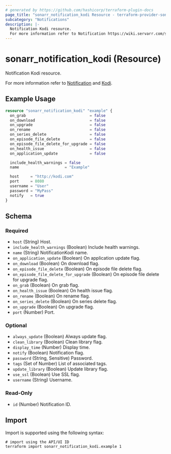 ```yaml
---
# generated by https://github.com/hashicorp/terraform-plugin-docs
page_title: "sonarr_notification_kodi Resource - terraform-provider-sonarr"
subcategory: "Notifications"
description: |-
  Notification Kodi resource.
  For more information refer to Notification https://wiki.servarr.com/sonarr/settings#connect and Kodi https://wiki.servarr.com/sonarr/supported#xbmc.
---
```


# sonarr_notification_kodi (Resource)

<!-- subcategory:Notifications -->Notification Kodi resource.
For more information refer to [Notification](https://wiki.servarr.com/sonarr/settings#connect) and [Kodi](https://wiki.servarr.com/sonarr/supported#xbmc).

## Example Usage

```terraform
resource "sonarr_notification_kodi" "example" {
  on_grab                            = false
  on_download                        = false
  on_upgrade                         = false
  on_rename                          = false
  on_series_delete                   = false
  on_episode_file_delete             = false
  on_episode_file_delete_for_upgrade = false
  on_health_issue                    = false
  on_application_update              = false

  include_health_warnings = false
  name                    = "Example"

  host     = "http://kodi.com"
  port     = 8080
  username = "User"
  password = "MyPass"
  notify   = true
}
```

<!-- schema generated by tfplugindocs -->
## Schema

### Required

- `host` (String) Host.
- `include_health_warnings` (Boolean) Include health warnings.
- `name` (String) NotificationKodi name.
- `on_application_update` (Boolean) On application update flag.
- `on_download` (Boolean) On download flag.
- `on_episode_file_delete` (Boolean) On episode file delete flag.
- `on_episode_file_delete_for_upgrade` (Boolean) On episode file delete for upgrade flag.
- `on_grab` (Boolean) On grab flag.
- `on_health_issue` (Boolean) On health issue flag.
- `on_rename` (Boolean) On rename flag.
- `on_series_delete` (Boolean) On series delete flag.
- `on_upgrade` (Boolean) On upgrade flag.
- `port` (Number) Port.

### Optional

- `always_update` (Boolean) Always update flag.
- `clean_library` (Boolean) Clean library flag.
- `display_time` (Number) Display time.
- `notify` (Boolean) Notification flag.
- `password` (String, Sensitive) Password.
- `tags` (Set of Number) List of associated tags.
- `update_library` (Boolean) Update library flag.
- `use_ssl` (Boolean) Use SSL flag.
- `username` (String) Username.

### Read-Only

- `id` (Number) Notification ID.

## Import

Import is supported using the following syntax:

```shell
# import using the API/UI ID
terraform import sonarr_notification_kodi.example 1
```
